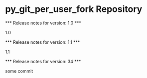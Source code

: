 # py_git_per_user_fork Repository

*** Release notes for version: 1.0 ***

1.0

*** Release notes for version: 1.1 ***

1.1

*** Release notes for version: 34 ***

some commit